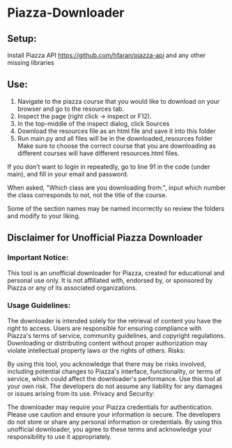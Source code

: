 # Piazza-Downloader

## Setup:
Install Piazza API https://github.com/hfaran/piazza-api and any other missing libraries

## Use:
1. Navigate to the piazza course that you would like to download on your browser and go to the resources tab.
2. Inspect the page (right click -> inspect or F12). 
3. In the top-middle of the inspect dialog, click Sources
4. Download the resources file as an html file and save it into this folder
5. Run main.py and all files will be in the downloaded_resources folder
Make sure to choose the correct course that you are downloading as different courses will have different resources.html files. 

If you don't want to login in repeatedly, go to line 91 in the code (under main), and fill in your email and password.

When asked, "Which class are you downloading from:", input which number the class corresponds to not, not the title of the course.

Some of the section names may be named incorrectly so review the folders and modify to your liking. 

## Disclaimer for Unofficial Piazza Downloader
### Important Notice:

This tool is an unofficial downloader for Piazza, created for educational and personal use only. It is not affiliated with, endorsed by, or sponsored by Piazza or any of its associated organizations.

### Usage Guidelines:

The downloader is intended solely for the retrieval of content you have the right to access.
Users are responsible for ensuring compliance with Piazza's terms of service, community guidelines, and copyright regulations.
Downloading or distributing content without proper authorization may violate intellectual property laws or the rights of others.
Risks:

By using this tool, you acknowledge that there may be risks involved, including potential changes to Piazza's interface, functionality, or terms of service, which could affect the downloader's performance.
Use this tool at your own risk. The developers do not assume any liability for any damages or issues arising from its use.
Privacy and Security:

The downloader may require your Piazza credentials for authentication. Please use caution and ensure your information is secure.
The developers do not store or share any personal information or credentials.
By using this unofficial downloader, you agree to these terms and acknowledge your responsibility to use it appropriately.

